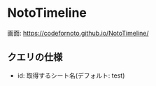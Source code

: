 # NotoTimeline

画面: https://codefornoto.github.io/NotoTimeline/

## クエリの仕様

* id: 取得するシート名(デフォルト: test)
